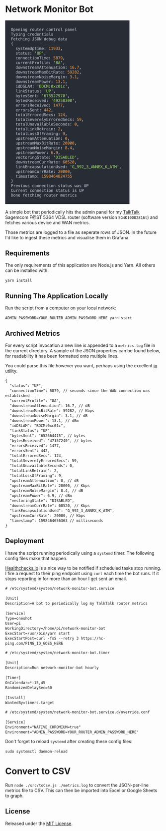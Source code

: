 # Network Monitor Bot

<img src="./docs/output.png" width="400" />

A simple bot that periodically hits the admin panel for my [TalkTalk](http://talktalk.co.uk/)
Sagemcom F@ST 5364 VDSL router (software version `SG4K10002816t`) and fetches various device and WAN metrics.

Those metrics are logged to a file as seperate rows of JSON. In the future I'd like to
ingest these metrics and visualise them in Grafana.

## Requirements

The only requirements of this application are Node.js and Yarn. All others can be installed with:

`yarn install`

## Running The Application Locally

Run the script from a computer on your local network:

`ADMIN_PASSWORD=YOUR_ROUTER_ADMIN_PASSWORD_HERE yarn start`

## Archived Metrics

For every script invocation a new line is appended to a `metrics.log` file in the current directory. A sample of the JSON
properties can be found below, for readability it has been formatted onto multiple lines.

You could parse this file however you want, perhaps using the excellent [jq](https://stedolan.github.io/jq/) utility.

```jsonc
{
  "status": "UP",
  "connectionTime": 5879, // seconds since the WAN connection was established
  "currentProfile": "8A",
  "downstreamAttenuation": 16.7, // dB
  "downstreamMaxBitRate": 59282, // Kbps
  "downstreamNoiseMargin": 3.1, // dB
  "downstreamPower": 13.1, // dBm
  "idDSLAM": "BDCM:0xc01c",
  "linkStatus": "UP",
  "bytesSent": "652664415", // bytes
  "bytesReceived": "47157240", // bytes
  "errorsReceived": 1477,
  "errorsSent": 442,
  "totalErroredSecs": 124,
  "totalSeverelyErroredSecs": 59,
  "totalUnavailableSeconds": 0,
  "totalLinkRetrain": 2,
  "totalLossOfFraming": 9,
  "upstreamAttenuation": 0, // dB
  "upstreamMaxBitRate": 20000, // Kbps
  "upstreamNoiseMargin": 8.4, // dB
  "upstreamPower": 6.9, // dBm
  "vectoringState": "DISABLED",
  "downstreamCurrRate": 60520, // Kbps
  "linkEncapsulationUsed": "G_992_3_ANNEX_K_ATM",
  "upstreamCurrRate": 20000, // Kbps
  "timestamp": 1598464656363 // milliseconds
}
```

## Deployment

I have the script running periodically using a `systemd` timer. The following config files make that happen.

[Healthchecks.io](https://healthchecks.io) is a nice way to be notified if scheduled tasks stop running. I
fire a request to their ping endpoint using `curl` each time the bot runs. If it stops reporting in for more than an hour
I get sent an email.

```
# /etc/systemd/system/network-monitor-bot.service

[Unit]
Description=A bot to periodically log my TalkTalk router metrics

[Service]
Type=oneshot
User=pi
WorkingDirectory=/home/pi/network-monitor-bot
ExecStart=/usr/bin/yarn start
ExecStartPost=curl -fsS --retry 3 https://hc-ping.com/PING_ID_GOES_HERE
```

```
# /etc/systemd/system/network-monitor-bot.timer

[Unit]
Description=Run network-monitor-bot hourly

[Timer]
OnCalendar=*:15,45
RandomizedDelaySec=60

[Install]
WantedBy=timers.target
```

```
# /etc/systemd/system/network-monitor-bot.service.d/override.conf

[Service]
Environment="NATIVE_CHROMIUM=true"
Environment="ADMIN_PASSWORD=YOUR_ROUTER_ADMIN_PASSWORD_HERE"
```

Don't forget to reload `systemd` after creating these config files:

`sudo systemctl daemon-reload`

# Convert to CSV

Run `node ./src/toCsv.js ./metrics.log` to convert the JSON-per-line metrics file to CSV. This
can then be imported into Excel or Google Sheets to graph.

## License

Released under the [MIT License](https://opensource.org/licenses/MIT).
